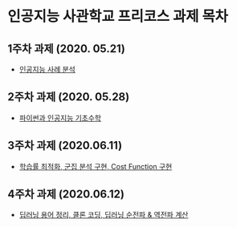 # 인공지능 사관학교 프리코스 과제 목차
## 1주차 과제 (2020. 05.21)
- [인공지능 사례 분석](https://github.com/blueprinte/gj-assignments-guide/blob/master/Readme.md)
## 2주차 과제 (2020. 05.28)
- [파이썬과 인공지능 기초수학](https://github.com/kim-sohee1379/homework/blob/master/2%EC%A3%BC%EC%B0%A8%EA%B3%BC%EC%A0%9C.ipynb)
## 3주차 과제 (2020.06.11)
- [학습률 최적화, 군집 분석 구현, Cost Function 구현](https://github.com/kim-sohee1379/homework/blob/master/3%EC%A3%BC%EC%B0%A8_%EA%B3%BC%EC%A0%9C.ipynb)
## 4주차 과제 (2020.06.12)
- [딥러닝 용어 정리, 클론 코딩, 딥러닝 순전파 & 역전파 계산](https://github.com/kim-sohee1379/homework/blob/master/4%EC%A3%BC%EC%B0%A8_%EA%B3%BC%EC%A0%9C.ipynb)
